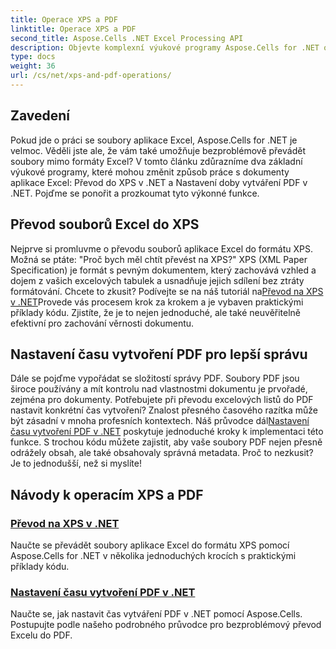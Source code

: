 ```yaml
---
title: Operace XPS a PDF
linktitle: Operace XPS a PDF
second_title: Aspose.Cells .NET Excel Processing API
description: Objevte komplexní výukové programy Aspose.Cells for .NET o operacích XPS a PDF pro zefektivnění převodů souborů.
type: docs
weight: 36
url: /cs/net/xps-and-pdf-operations/
---
```

## Zavedení

Pokud jde o práci se soubory aplikace Excel, Aspose.Cells for .NET je velmoc. Věděli jste ale, že vám také umožňuje bezproblémově převádět soubory mimo formáty Excel? V tomto článku zdůrazníme dva základní výukové programy, které mohou změnit způsob práce s dokumenty aplikace Excel: Převod do XPS v .NET a Nastavení doby vytváření PDF v .NET. Pojďme se ponořit a prozkoumat tyto výkonné funkce. 

## Převod souborů Excel do XPS

 Nejprve si promluvme o převodu souborů aplikace Excel do formátu XPS. Možná se ptáte: "Proč bych měl chtít převést na XPS?" XPS (XML Paper Specification) je formát s pevným dokumentem, který zachovává vzhled a dojem z vašich excelových tabulek a usnadňuje jejich sdílení bez ztráty formátování. Chcete to zkusit? Podívejte se na náš tutoriál na[Převod na XPS v .NET](./converting-to-xps/)Provede vás procesem krok za krokem a je vybaven praktickými příklady kódu. Zjistíte, že je to nejen jednoduché, ale také neuvěřitelně efektivní pro zachování věrnosti dokumentu.

## Nastavení času vytvoření PDF pro lepší správu

 Dále se pojďme vypořádat se složitostí správy PDF. Soubory PDF jsou široce používány a mít kontrolu nad vlastnostmi dokumentu je prvořadé, zejména pro dokumenty. Potřebujete při převodu excelových listů do PDF nastavit konkrétní čas vytvoření? Znalost přesného časového razítka může být zásadní v mnoha profesních kontextech. Náš průvodce dál[Nastavení času vytvoření PDF v .NET](./setting-pdf-creation-time/) poskytuje jednoduché kroky k implementaci této funkce. S trochou kódu můžete zajistit, aby vaše soubory PDF nejen přesně odrážely obsah, ale také obsahovaly správná metadata. Proč to nezkusit? Je to jednodušší, než si myslíte!

## Návody k operacím XPS a PDF
### [Převod na XPS v .NET](./converting-to-xps/)
Naučte se převádět soubory aplikace Excel do formátu XPS pomocí Aspose.Cells for .NET v několika jednoduchých krocích s praktickými příklady kódu.
### [Nastavení času vytvoření PDF v .NET](./setting-pdf-creation-time/)
Naučte se, jak nastavit čas vytváření PDF v .NET pomocí Aspose.Cells. Postupujte podle našeho podrobného průvodce pro bezproblémový převod Excelu do PDF.